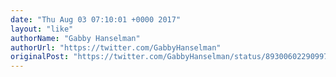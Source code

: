 ```yaml
---
date: "Thu Aug 03 07:10:01 +0000 2017"
layout: "like"
authorName: "Gabby Hanselman"
authorUrl: "https://twitter.com/GabbyHanselman"
originalPost: "https://twitter.com/GabbyHanselman/status/893006022909976576"
---
```

